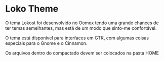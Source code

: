 <h1>Loko Theme</h1>
<p>O tema Lokost foi desenvolvido no Oomox tendo uma grande chances de ter temas semelhantes, mas está de um modo que sinto-me confortável.
<p>O tema está disponível para interfaces em GTK, com algumas coisas especiais para o Gnome e o Cinnamon.
<p>Os arquivos dentro do compactado devem ser colocados na pasta HOME